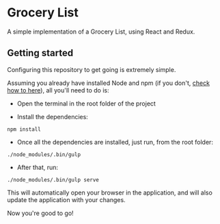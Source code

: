 # Grocery List

A simple implementation of a Grocery List, using React and Redux.

## Getting started

Configuring this repository to get going is extremely simple.

Assuming you already have installed Node and npm (if you don't, [check how to here](https://nodejs.org/en/)), all you'll need to do is:

* Open the terminal in the root folder of the project

* Install the dependencies:
```
npm install
```

* Once all the dependencies are installed, just run, from the root folder:
```
./node_modules/.bin/gulp
```

* After that, run:
```
./node_modules/.bin/gulp serve
```

This will automatically open your browser in the application, and will also update the application with your changes.

Now you're good to go!
